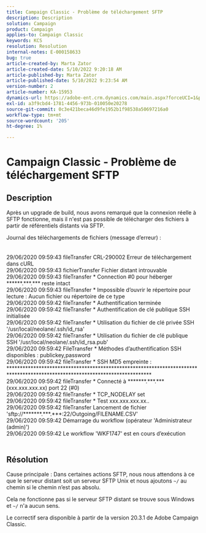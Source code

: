 ```yaml
---
title: Campaign Classic - Problème de téléchargement SFTP
description: Description
solution: Campaign
product: Campaign
applies-to: Campaign Classic
keywords: KCS
resolution: Resolution
internal-notes: E-000158633
bug: true
article-created-by: Marta Zator
article-created-date: 5/10/2022 9:20:18 AM
article-published-by: Marta Zator
article-published-date: 5/10/2022 9:23:54 AM
version-number: 2
article-number: KA-15953
dynamics-url: https://adobe-ent.crm.dynamics.com/main.aspx?forceUCI=1&pagetype=entityrecord&etn=knowledgearticle&id=61245362-42d0-ec11-a7b5-00224809c101
exl-id: a3f9cbd4-1781-4456-973b-010050e20278
source-git-commit: 0c3e421beca46d9fe1952b1f98538a50697216a0
workflow-type: tm+mt
source-wordcount: '205'
ht-degree: 1%

---
```


# Campaign Classic - Problème de téléchargement SFTP

## Description


Après un upgrade de build, nous avons remarqué que la connexion réelle à SFTP fonctionne, mais il n&#39;est pas possible de télécharger des fichiers à partir de référentiels distants via SFTP.

Journal des téléchargements de fichiers (message d’erreur) :
<br><br><br>29/06/2020 09:59:43 fileTransfer CRL-290002 Erreur de téléchargement dans cURL
<br>29/06/2020 09:59:43 fichierTransfer Fichier distant introuvable
<br>29/06/2020 09:59:43 fileTransfer \* Connection #0 pour héberger \*\*\*\*\*\*.\*\*\*.\*\*\* reste intact
<br>29/06/2020 09:59:43 fileTransfer \* Impossible d’ouvrir le répertoire pour lecture : Aucun fichier ou répertoire de ce type
<br>29/06/2020 09:59:42 fileTransfer \* Authentification terminée
<br>29/06/2020 09:59:42 fileTransfer \* Authentification de clé publique SSH initialisée
<br>29/06/2020 09:59:42 fileTransfer \* Utilisation du fichier de clé privée SSH &#39;/usr/local/neolane/.ssh/id_rsa&#39;
<br>29/06/2020 09:59:42 fileTransfer \* Utilisation du fichier de clé publique SSH &#39;/usr/local/neolane/.ssh/id_rsa.pub&#39;
<br>29/06/2020 09:59:42 FileTransfer \* Méthodes d’authentification SSH disponibles : publickey,password
<br>29/06/2020 09:59:42 fileTransfer \* SSH MD5 empreinte : \*\*\*\*\*\*\*\*\*\*\*\*\*\*\*\*\*\*\*\*\*\*\*\*\*\*\*\*\*\*\*\*\*\*\*\*\*\*\*\*\*\*\*\*\*\*\*\*\*\*\*\*\*\*\*\*\*\*\*\*\*\*\*\*\*\*\*\*\*\*\*\*\*\*\*\*\*\*\*\*\*\*\*\*\*\*\*\*\*\*\*\*\*\*\*\*\*\*\*\*\*\*\*\*\*\*\*\*\*\*\*\*\*\*\*\*\*\*\*\*\*\*\*\*\*
<br>29/06/2020 09:59:42 fileTransfer \* Connecté à \*\*\*\*\*\*\*.\*\*\*.\*\*\* (xxx.xxx.xxx.xx) port 22 (#0)
<br>29/06/2020 09:59:42 fileTransfer \* TCP_NODELAY set
<br>29/06/2020 09:59:42 fileTransfer \* Test xxx.xxx.xxx.xx..
<br>29/06/2020 09:59:42 fileTransfer Lancement de fichier &#39;sftp://\*\*\*\*\*\*\*.\*\*\*.\*\*\*:22/Outgoing/FILENAME.CSV&#39;
<br>29/06/2020 09:59:42 Démarrage du workflow (opérateur &#39;Administrateur (admin)&#39;)
<br>29/06/2020 09:59:42 Le workflow &#39;WKF1747&#39; est en cours d’exécution<br><br>

## Résolution


Cause principale : Dans certaines actions SFTP, nous nous attendons à ce que le serveur distant soit un serveur SFTP Unix et nous ajoutons `~/` au chemin si le chemin n’est pas absolu.

Cela ne fonctionne pas si le serveur SFTP distant se trouve sous Windows et `~/` n&#39;a aucun sens.

Le correctif sera disponible à partir de la version 20.3.1 de Adobe Campaign Classic.
